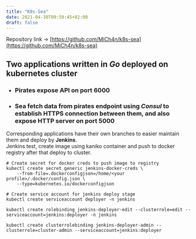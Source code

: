 ```yaml
---
title: "K8s-Sea"
date: 2021-04-30T09:59:45+02:00
draft: false
---
```

Repository link → [https://github.com/MiCh4n/k8s-sea](https://github.com/MiCh4n/k8s-sea)
## Two applications written in *Go* deployed on kubernetes cluster
* ### Pirates expose API on port 6000
* ### Sea fetch data from pirates endpoint using *Consul* to establish HTTPS connection between them, and also expose HTTP server on port 5000
Corresponding applications have their own branches to easier maintain them and deploy by **Jenkins**.  
Jenkins test, create image using kaniko container and push to docker registry after that deploy to cluster.
```
# Create secret for docker creds to push image to registry
kubectl create secret generic jenkins-docker-creds \
    --from-file=.dockerconfigjson=/home/<your profile>/.docker/config.json \
    --type=kubernetes.io/dockerconfigjson

# Create service account for jenkins deploy stage
kubectl create serviceaccount deployer -n jenkins

kubectl create rolebinding jenkins-deployer-edit --clusterrole=edit --serviceaccount=jenkins:deployer -n jenkins

kubectl create clusterrolebinding jenkins-deployer-admin --clusterrole=cluster-admin --serviceaccount=jenkins:deployer
```